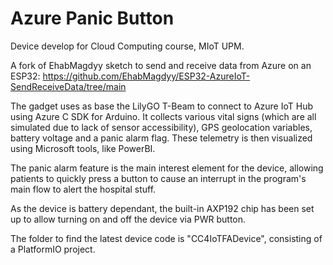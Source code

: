 # Azure Panic Button

Device develop for Cloud Computing course, MIoT UPM.

A fork of EhabMagdyy sketch to send and receive data from Azure on an ESP32: https://github.com/EhabMagdyy/ESP32-AzureIoT-SendReceiveData/tree/main

The gadget uses as base the LilyGO T-Beam to connect to Azure IoT Hub using Azure C SDK for Arduino. It collects various vital signs (which are all simulated due to lack of sensor accessibility), GPS geolocation variables, battery voltage and a panic alarm flag. These telemetry is then visualized using Microsoft tools, like PowerBI.

The panic alarm feature is the main interest element for the device, allowing patients to quickly press a button to cause an interrupt in the program's main flow to alert the hospital stuff.

As the device is battery dependant, the built-in AXP192 chip has been set up to allow turning on and off the device via PWR button.

The folder to find the latest device code is "CC4IoTFADevice", consisting of a PlatformIO project.

